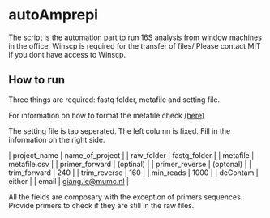 # autoAmprepi

The script is the automation part to run 16S analysis from window machines in the office.
Winscp is required for the transfer of files/
Please contact MIT if you dont have access to Winscp.

## How to run

Three things are required: fastq folder, metafile and setting file.

For information on how to format the metafile check [(here)](https://github.com/MUMC-MEDMIC/AMPREPI/blob/master/tutorial/prepare_run.md)
 
The setting file is tab seperated.
The left column is fixed.
Fill in the information on the right side.


| project_name   | name_of_project  |
| raw_folder     | fastq_folder     |
| metafile       | metafile.csv     |
| primer_forward | (optinal)        |
| primer_reverse | (optonal)        |
| trim_forward   | 240              |
| trim_reverse   | 160              |
| min_reads      | 1000             |
| deContam       | either           |
| email          | giang.le@mumc.nl |


All the fields are composary with the exception of primers sequences.
Provide primers to check if they are still in the raw files.


